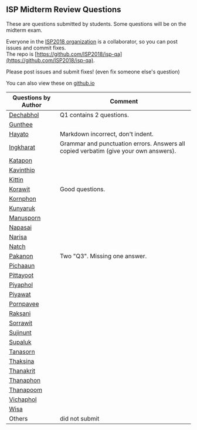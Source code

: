 ## ISP Midterm Review Questions

These are questions submitted by students.  Some questions will be on the midterm exam.

Everyone in the [ISP2018 organization][isp2018-org] is a collaborator, so you can post issues and commit fixes.  
The repo is [https://github.com/ISP2018/isp-qa](https://github.com/ISP2018/isp-qa).

Please post issues and submit fixes! (even fix someone else's question)

You can also view these on [github.io](https://ISP2018.github.io/isp-qa)

| Questions by Author        | Comment |
|----------------------------|---------|
| [Dechabhol](Dechabhol.md)  | Q1 contains 2 questions. |
| [Gunthee](Gunthee.md)  |       |
| [Hayato](Hayato.md)  | Markdown incorrect, don't indent. |
| [Ingkharat](Ingkharat.md)  | Grammar and punctuation errors. Answers all copied verbatim (give your own answers).|
| [Katapon](Katapon.md)  |       |
| [Kavinthip](Kavinthip.md)  |       |
| [Kittin](Kittin.md)  |       |
| [Korawit](Korawit.md)  | Good questions. |
| [Kornphon](Kornphon.md)  |       |
| [Kunyaruk](Kunyaruk.md)  |       |
| [Manusporn](Manusporn.md)  |       |
| [Napasai](Napasai.md)  |       |
| [Narisa](Narisa.md)  |       |
| [Natch](Natch.md)  |       |
| [Pakanon](Pakanon.md)  | Two "Q3". Missing one answer. |
| [Pichaaun](Pichaaun.md)  |       |
| [Pittayoot](Pittayoot.md)  |       |
| [Piyaphol](Piyaphol.md)  |       |
| [Piyawat](Piyawat.md)      |       |
| [Pornpavee](Pornpavee.md)  |       |
| [Raksani](Raksani.md)  |       |
| [Sorrawit](Sorrawit.md)  |       |
| [Sujinunt](Sujinunt.md)  |       |
| [Supaluk](Supaluk.md)  |       |
| [Tanasorn](Tanasorn.md)  |       |
| [Thaksina](Thaksina.md)  |       |
| [Thanakrit](Thanakrit.md)  |       |
| [Thanaphon](Thanaphon.md)  |       |
| [Thanapoom](Thanapoom.md)  |       |
| [Vichaphol](Vichaphol.md)  |       |
| [Wisa](Wisa.md)  |       |
| Others               | did not submit |

[isp2018-org]: https://github.com/orgs/ISP2018/people "ISP2018 Organization on Github"
